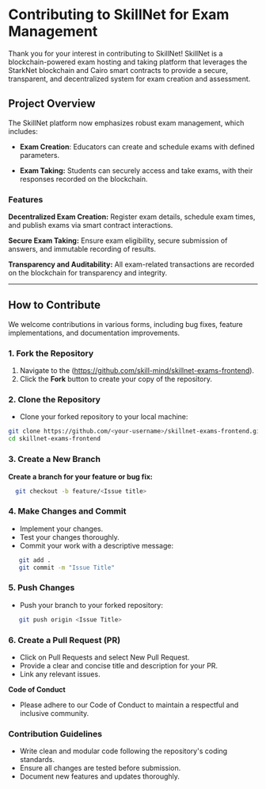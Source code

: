 

# Contributing to SkillNet for Exam Management

Thank you for your interest in contributing to SkillNet! SkillNet is a blockchain-powered exam hosting and taking platform that leverages the StarkNet blockchain and Cairo smart contracts to provide a secure, transparent, and decentralized system for exam creation and assessment.

## Project Overview

The SkillNet platform now emphasizes robust exam management, which includes:

- **Exam Creation**: Educators can create and schedule exams with defined parameters.

- **Exam Taking:** Students can securely access and take exams, with their responses recorded on the blockchain.

### Features
**Decentralized Exam Creation:** Register exam details, schedule exam times, and publish exams via smart contract interactions.

**Secure Exam Taking:** Ensure exam eligibility, secure submission of answers, and immutable recording of results.

**Transparency and Auditability:** All exam-related transactions are recorded on the blockchain for transparency and integrity.

---

## How to Contribute

We welcome contributions in various forms, including bug fixes, feature implementations, and documentation improvements.

### 1. Fork the Repository
1. Navigate to the 
(https://github.com/skill-mind/skillnet-exams-frontend).
2. Click the **Fork** button to create your copy of the repository.

### 2. Clone the Repository
- Clone your forked repository to your local machine:
```bash
git clone https://github.com/<your-username>/skillnet-exams-frontend.git
cd skillnet-exams-frontend
```


### 3. Create a New Branch

**Create a branch for your feature or bug fix:**
```bash
  git checkout -b feature/<Issue title>
```

### 4. Make Changes and Commit

- Implement your changes.
- Test your changes thoroughly.
- Commit your work with a descriptive message:

```bash
   git add .
   git commit -m "Issue Title"
```

### 5. Push Changes
 - Push your branch to your forked repository:

```bash
   git push origin <Issue Title>
```

### 6. Create a Pull Request (PR)

- Click on Pull Requests and select New Pull Request.
- Provide a clear and concise title and description for your PR.
- Link any relevant issues.

**Code of Conduct**

- Please adhere to our Code of Conduct to maintain a respectful and inclusive community.

### Contribution Guidelines
- Write clean and modular code following the repository's coding standards.
- Ensure all changes are tested before submission.
- Document new features and updates thoroughly.